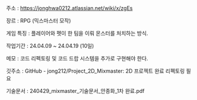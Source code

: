 주소 : https://jonghwa0212.atlassian.net/wiki/x/zgEs

장르 : RPG (믹스마스터 모작)

게임 특징 : 플레이어와 펫이 한 팀을 이뤄 몬스터를 처치하는 방식.

작업기간 : 24.04.09 ~ 24.04.19 (10일)

메모 : 코드 리펙토링 및 코드 드랍 시스템을 추가로 구현해야 한다.

깃주소 : GitHub - jong212/Project_2D_Mixmaster: 2D 프로젝트 완료 리펙토링 필요 

기술문서 : 240429_mixmaster_기술문서_안종화_1차 완료.pdf 
